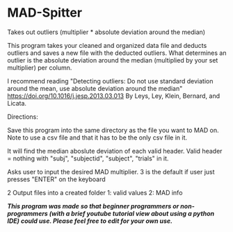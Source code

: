 # MAD-Spitter
Takes out outliers (multiplier * absolute deviation around the median)

This program takes your cleaned and organized data file and deducts outliers and saves a new file with the deducted outliers.
What determines an outlier is the absolute deviation around the median (multiplied by your set multiplier) per column.



I recommend reading "Detecting outliers: Do not use standard deviation around the mean, use absolute deviation around the median"
https://doi.org/10.1016/j.jesp.2013.03.013
By Leys, Ley, Klein, Bernard, and Licata.



Directions:

Save this program into the same directory as the file you want to MAD on.
Note to use a csv file and that it has to be the only csv file in it.

It will find the median aboslute deviation of each valid header.
Valid header = nothing with "subj", "subjectid", "subject", "trials" in it.

Asks user to input the desired MAD multiplier. 3 is the default if user just presses "ENTER" on the keyboard

2 Output files into a created folder
1: valid values
2: MAD info


***This program was made so that beginner programmers or non-programmers (with a brief youtube tutorial view about using a python IDE) could use.
Please feel free to edit for your own use.***
